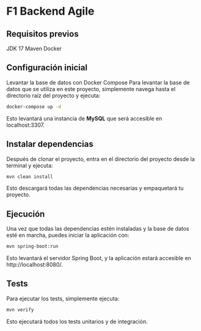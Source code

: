 # F1 Backend Agile

## Requisitos previos
JDK 17
Maven
Docker

## Configuración inicial
Levantar la base de datos con Docker Compose
Para levantar la base de datos que se utiliza en este proyecto, simplemente navega hasta el directorio raíz del proyecto y ejecuta:
```bash
docker-compose up -d
```
Esto levantará una instancia de **MySQL** que será accesible en localhost:3307.

## Instalar dependencias
Después de clonar el proyecto, entra en el directorio del proyecto desde la terminal y ejecuta:
```bash
mvn clean install
```
Esto descargará todas las dependencias necesarias y empaquetará tu proyecto.

## Ejecución
Una vez que todas las dependencias estén instaladas y la base de datos esté en marcha, puedes iniciar la aplicación con:
```bash
mvn spring-boot:run
```
Esto levantará el servidor Spring Boot, y la aplicación estará accesible en http://localhost:8080/.

## Tests

Para ejecutar los tests, simplemente ejecuta:
```bash
mvn verify
```
Esto ejecutará todos los tests unitarios y de integración.





